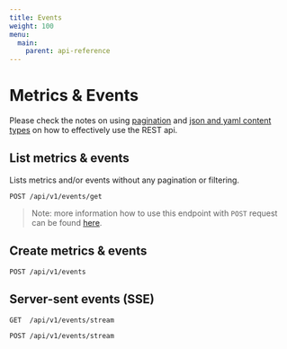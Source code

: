 ```yaml
---
title: Events
weight: 100
menu:
  main:
    parent: api-reference
---
```


# Metrics & Events

Please check the notes on using [pagination](/documentation/api-reference/#pagination) and [json and yaml content types](/documentation/api-reference/#content-types) on how to effectively use the REST api.

## List metrics & events

Lists metrics and/or events without any pagination or filtering.

    POST /api/v1/events/get 

> Note: more information how to use this endpoint with `POST` request can be found [here](http://vamp.io/documentation/using-vamp/metrics-and-events/#query-metrics-events-using-tags).


## Create metrics & events

    POST /api/v1/events    
    
## Server-sent events (SSE)

    GET  /api/v1/events/stream
    
    POST /api/v1/events/stream
